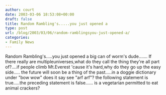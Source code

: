 ```yaml
---
author: court
date: 2003-03-06 18:53:08+00:00
draft: false
title: Random Rambling's.....you just opened a
type: post
url: /blog/2003/03/06/random-ramblingsyou-just-opened-a/
categories:
- Family News
---
```


Random Rambling's.....you just opened a big can of worm's dude.......
If there really are multipleuniverses,what do they call the thing they're all part of?....if people climb Mt.Everest 'cause it's hard,why do they go up the easy side.....
the future will soon be a thing of the past.....in a doggie dictionary under "bow wow" does it say see "arf arf"?
the following statement is true.....the preceding statement is false......
is a vegetarian permitted to eat animal crackers?
